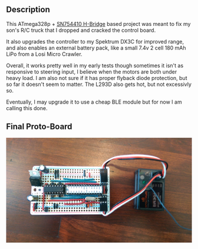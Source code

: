 Description
-------------------
This ATmega328p + [SN754410 H-Bridge](https://www.sparkfun.com/products/315) based project was meant to fix my son's R/C truck that I dropped and cracked the control board.

It also upgrades the controller to my Spektrum DX3C for improved range, and also enables an external battery pack, like a small 7.4v 2 cell 180 mAh LiPo from a Losi Micro Crawler.

Overall, it works pretty well in my early tests though sometimes it isn't as responsive to steering input, I believe when the motors are both under heavy load. I am also not sure if it has proper flyback diode protection, but so far it doesn't seem to matter. The L293D also gets hot, but not excessivly so.

Eventually, I may upgrade it to use a cheap BLE module but for now I am calling this done.


Final Proto-Board
------------------

![alt tag](Dual_Motor_Control-Final.jpg)
